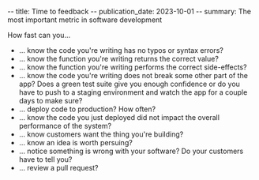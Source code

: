 -- title: Time to feedback
-- publication_date: 2023-10-01
-- summary: The most important metric in software development

How fast can you...

* ... know the code you're writing has no typos or syntax errors?
* ... know the function you're writing returns the correct value?
* ... know the function you're writing performs the correct side-effects?
* ... know the code you're writing does not break some other part of the app? Does a green test suite
  give you enough confidence or do you have to push to a staging environment and watch the app for a couple days to make sure?
* ... deploy code to production? How often?
* ... know the code you just deployed did not impact the overall performance of the system?
* ... know customers want the thing you're building?
* ... know an idea is worth persuing?
* ... notice something is wrong with your software? Do your customers have to tell you?
* ... review a pull request?

